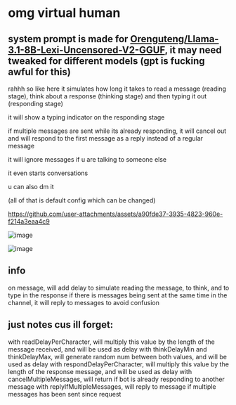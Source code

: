 # omg virtual human

## system prompt is made for [Orenguteng/Llama-3.1-8B-Lexi-Uncensored-V2-GGUF](https://huggingface.co/Orenguteng/Llama-3.1-8B-Lexi-Uncensored-V2-GGUF), it may need tweaked for different models (gpt is fucking awful for this)

rahhh so like here it simulates how long it takes to read a message (reading stage), think about a response (thinking stage) and then typing it out (responding stage)

it will show a typing indicator on the responding stage

if multiple messages are sent while its already responding, it will cancel out and will respond to the first message as a reply instead of a regular message

it will ignore messages if u are talking to someone else

it even starts conversations

u can also dm it

(all of that is default config which can be changed)

https://github.com/user-attachments/assets/a90fde37-3935-4823-960e-f214a3eaa4c9

![image](https://github.com/user-attachments/assets/68a92220-32d5-48b2-a88f-a992bd5b5ea6)

![image](https://github.com/user-attachments/assets/be1e4e48-fa39-441a-b437-f4ae3cb046cc)

## info
on message, will add delay to simulate reading the message, to think, and to type in the response
if there is messages being sent at the same time in the channel, it will reply to messages to avoid confusion

## just notes cus ill forget:
with readDelayPerCharacter, will multiply this value by the length of the message received, and will be used as delay
with thinkDelayMin and thinkDelayMax, will generate random num between both values, and will be used as delay
with respondDelayPerCharacter, will multiply this value by the length of the response message, and will be used as delay
with cancelMultipleMessages, will return if bot is already responding to another message
with replyIfMultipleMessages, will reply to message if multiple messages has been sent since request
